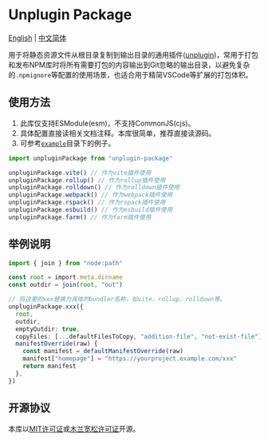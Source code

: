 # Unplugin Package

[English](./README.md) |
[中文简体](./README.zh.md)

用于将静态资源文件从根目录复制到输出目录的通用插件([unplugin](https://unplugin.unjs.io/))，常用于打包和发布NPM库时将所有需要打包的内容输出到Git忽略的输出目录，以避免复杂的`.npmignore`等配置的使用场景，也适合用于精简VSCode等扩展的打包体积。

## 使用方法

1. 此库仅支持ESModule(esm)，不支持CommonJS(cjs)。
2. 具体配置直接读相关文档注释。本库很简单，推荐直接读源码。
3. 可参考[`example`](./example)目录下的例子。

```ts
import unpluginPackage from "unplugin-package"

unpluginPackage.vite() // 作为vite插件使用
unpluginPackage.rollup() // 作为rollup插件使用
unpluginPackage.rolldown() // 作为rolldown插件使用
unpluginPackage.webpack() // 作为webpack插件使用
unpluginPackage.rspack() // 作为rspack插件使用
unpluginPackage.esbuild() // 作为esbuild插件使用
unpluginPackage.farm() // 作为farm插件使用
```

## 举例说明

```ts
import { join } from "node:path"

const root = import.meta.dirname
const outdir = join(root, "out")

// 将这里的xxx替换为具体的bundler名称，如vite、rollup、rolldown等。
unpluginPackage.xxx({
  root,
  outdir,
  emptyOutdir: true,
  copyFiles: [...defaultFilesToCopy, "addition-file", "not-exist-file"],
  manifestOverride(raw) {
    const manifest = defaultManifestOverride(raw)
    manifest["homepage"] = "https://yourproject.example.com/xxx"
    return manifest
  },
})
```

## 开源协议

本库以[MIT许可证](./LICENSE)或[木兰宽松许可证](./LICENSE-mulan)开源。
